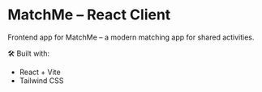 # MatchMe – React Client

Frontend app for MatchMe – a modern matching app for shared activities.

🛠 Built with:  
- React + Vite  
- Tailwind CSS  
